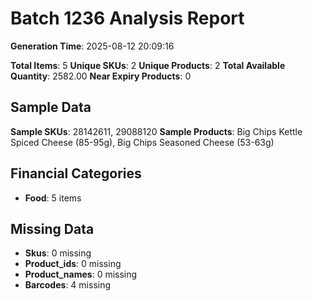 # Batch 1236 Analysis Report

**Generation Time**: 2025-08-12 20:09:16

**Total Items**: 5
**Unique SKUs**: 2
**Unique Products**: 2
**Total Available Quantity**: 2582.00
**Near Expiry Products**: 0

## Sample Data
**Sample SKUs**: 28142611, 29088120
**Sample Products**: Big Chips Kettle Spiced Cheese (85-95g), Big Chips Seasoned Cheese (53-63g)

## Financial Categories
- **Food**: 5 items

## Missing Data
- **Skus**: 0 missing
- **Product_ids**: 0 missing
- **Product_names**: 0 missing
- **Barcodes**: 4 missing
